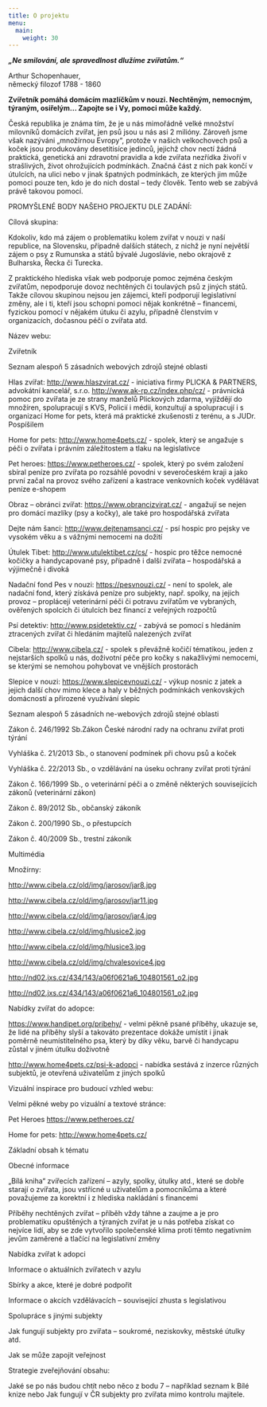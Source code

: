 ```yaml
---
title: O projektu
menu:
  main:
    weight: 30
---
```


<em><strong>
    „Ne smilování, ale spravedlnost dlužíme zvířatům.“
</strong></em></h5> <br>

Arthur Schopenhauer, <br>
německý filozof 1788 - 1860 <br>

<strong>Zvířetník pomáhá domácím mazlíčkům v nouzi. Nechtěným, nemocným, týraným, osiřelým... Zapojte se i Vy, pomoci může každý.</strong>

Česká republika je známa tím, že je u nás mimořádně velké množství milovníků domácích zvířat, jen psů jsou u nás asi 2 milióny. Zároveň jsme však nazýváni „množírnou Evropy“, protože v našich velkochovech psů a koček jsou produkovány desetitisíce jedinců, jejichž chov nectí žádná praktická, genetická ani zdravotní pravidla a kde zvířata nezřídka živoří v strašlivých, život ohrožujících podmínkách. Značná část z nich pak končí v útulcích, na ulici nebo v jinak špatných podmínkách, ze kterých jim může pomoci pouze ten, kdo je do nich dostal – tedy člověk. Tento web se zabývá právě takovou pomocí.



PROMYŠLENÉ BODY NAŠEHO PROJEKTU DLE ZADÁNÍ:

Cílová skupina: 

Kdokoliv, kdo má zájem o problematiku kolem zvířat v nouzi v naší republice, na Slovensku, případně dalších státech, z nichž je nyní největší zájem o psy z Rumunska a států bývalé Jugoslávie, nebo okrajově z Bulharska, Řecka či Turecka. 

Z praktického hlediska však web podporuje pomoc zejména českým zvířatům, nepodporuje dovoz nechtěných či toulavých psů z jiných států. Takže cílovou skupinou nejsou jen zájemci, kteří podporují legislativní změny, ale i ti, kteří jsou schopni pomoci nějak konkrétně – financemi, fyzickou pomocí v nějakém útuku či azylu, případně členstvím v organizacích, dočasnou péčí o zvířata atd.

Název webu:

Zvířetník

Seznam alespoň 5 zásadních webových zdrojů stejné oblasti

Hlas zvířat: http://www.hlaszvirat.cz/  - iniciativa firmy PLICKA & PARTNERS, advokátní kancelář, s.r.o. http://www.ak-rp.cz/index.php/cz/ - právnická pomoc pro zvířata je ze strany manželů Plickových zdarma, vyjíždějí do množíren, spolupracují s KVS, Policií i médii, konzultují a spolupracují i s organizací Home for pets, která má praktické zkušenosti z terénu, a s JUDr. Pospíšilem

Home for pets: http://www.home4pets.cz/ - spolek, který se angažuje s péči o zvířata i právním záležitostem a tlaku na legislativce

Pet heroes: https://www.petheroes.cz/ - spolek, který po svém založení sbíral peníze pro zvířata po rozsáhlé povodni v severočeském kraji a jako první začal na provoz svého zařízení a kastrace venkovních koček vydělávat peníze e-shopem

Obraz – obránci zvířat: https://www.obrancizvirat.cz/ - angažují se nejen pro domácí mazlíky (psy a kočky), ale také pro hospodářská zvířata

Dejte nám šanci: http://www.dejtenamsanci.cz/ - psí hospic pro pejsky ve vysokém věku a s vážnými nemocemi na dožití

Útulek Tibet: http://www.utulektibet.cz/cs/ - hospic pro těžce nemocné kočičky a handycapované psy, případně i další zvířata – hospodářská a výjimečně i divoká

Nadační fond Pes v nouzi: https://pesvnouzi.cz/ - není to spolek, ale nadační fond, který získává peníze pro subjekty, např. spolky, na jejich provoz – proplácejí veterinární péči či potravu zvířatům ve vybraných, ověřených spolcích či útulcích bez financí z veřejných rozpočtů

Psí detektiv: http://www.psidetektiv.cz/ - zabývá se pomocí s hledáním ztracených zvířat či hledáním majitelů nalezených zvířat

Cibela: http://www.cibela.cz/ - spolek s převážně kočičí tématikou, jeden z nejstarších spolků u nás, doživotní péče pro kočky s nakažlivými nemocemi, se kterými se nemohou pohybovat ve vnějších prostorách

Slepice v nouzi: https://www.slepicevnouzi.cz/ - výkup nosnic z jatek a jejich další chov mimo klece a haly v běžných podmínkách venkovských domácností a přirozené využívání slepic

Seznam alespoň 5 zásadních ne-webových zdrojů stejné oblasti

Zákon č. 246/1992 Sb.Zákon České národní rady na ochranu zvířat proti týrání

Vyhláška č. 21/2013 Sb., o stanovení podmínek při chovu psů a koček

Vyhláška č. 22/2013 Sb., o vzdělávání na úseku ochrany zvířat proti týrání

Zákon  č. 166/1999 Sb., o veterinární péči a o změně některých souvisejících zákonů (veterinární zákon)

Zákon č. 89/2012 Sb., občanský zákoník

Zákon č. 200/1990 Sb., o přestupcích

Zákon č. 40/2009 Sb., trestní zákoník

Multimédia

Množírny: 

http://www.cibela.cz/old/img/jarosov/jar8.jpg

http://www.cibela.cz/old/img/jarosov/jar11.jpg

http://www.cibela.cz/old/img/jarosov/jar4.jpg

http://www.cibela.cz/old/img/hlusice2.jpg

http://www.cibela.cz/old/img/hlusice3.jpg

http://www.cibela.cz/old/img/chvalesovice4.jpg

http://nd02.jxs.cz/434/143/a06f0621a6_104801561_o2.jpg

http://nd02.jxs.cz/434/143/a06f0621a6_104801561_o2.jpg

Nabídky zvířat do adopce:

https://www.handipet.org/pribehy/ - velmi pěkně psané příběhy, ukazuje se, že lidé na příběhy slyší a takováto prezentace dokáže umístit i jinak poměrně neumístitelného psa, který by díky věku, barvě či handycapu zůstal v jiném útulku doživotně

http://www.home4pets.cz/psi-k-adopci - nabídka sestává z inzerce různých subjektů, je otevřená uživatelům z jiných spolků

Vizuální inspirace pro budoucí vzhled webu:

Velmi pěkné weby po vizuální a textové stránce:

Pet Heroes https://www.petheroes.cz/

Home for pets: http://www.home4pets.cz/

Základní obsah k tématu

Obecné informace

„Bílá kniha“ zvířecích zařízení – azyly, spolky, útulky atd., které se dobře starají o zvířata, jsou vstřícné u uživatelům a pomocníkůma a které považujeme za korektní i z hlediska nakládání s financemi

Příběhy nechtěných zvířat – příběh vždy táhne a zaujme a je pro problematiku opuštěných a týraných zvířat je u nás potřeba získat co nejvíce lidí, aby se zde vytvořilo společenské klima proti těmto negativním jevům zaměrené a tlačící na legislativní změny

Nabídka zvířat k adopci

Informace o aktuálních zvířatech v azylu

Sbírky a akce, které je dobré podpořit

Informace o akcích vzdělávacích – související zhusta s legislativou

Spolupráce s jinými subjekty

Jak fungují subjekty pro zvířata – soukromé, neziskovky, městské útulky atd.

Jak se může zapojit veřejnost

Strategie zveřejňování obsahu:

Jaké se po nás budou chtít nebo něco z bodu 7 – například seznam k Bílé knize nebo Jak fungují v ČR subjekty pro zvířata mimo kontrolu majitele.
